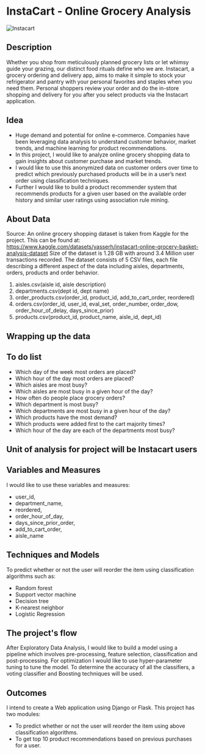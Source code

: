 # InstaCart - Online Grocery Analysis

![Instacart](https://digital.hbs.edu/platform-digit/wp-content/uploads/sites/2/2020/03/Instacart-Logo_0-1-1100x200.jpg)

## Description

Whether you shop from meticulously planned grocery lists or let whimsy guide your grazing, our distinct food rituals define who we are. Instacart, a grocery ordering and delivery app, aims to make it simple to stock your refrigerator and pantry with your personal favorites and staples when you need them. Personal shoppers review your order and do the in-store shopping and delivery for you after you select products via the Instacart application.


## Idea

- Huge demand and potential for online e-commerce. Companies have been leveraging data analysis to understand customer behavior, market trends, and machine learning for product recommendations. 
- In this project, I would like to analyze online grocery shopping data to gain insights about customer purchase and market trends. 
- I would like to use this anonymized data on customer orders over time to predict which previously purchased products will be in a user’s next order using classification techniques. 
- Further I would like to build a product recommender system that recommends products for a given user based on the available order history and similar user ratings using association rule mining. 


## About Data

Source: An online grocery shopping dataset is taken from Kaggle for the project.  This can be found at: 
https://www.kaggle.com/datasets/yasserh/instacart-online-grocery-basket-analysis-dataset
Size of the dataset is 1.28 GB with around 3.4 Million user transactions recorded.
The dataset consists of 5 CSV files, each file describing a different aspect of the data including aisles, departments, orders, products and order behavior.
  1. aisles.csv(aisle id, aisle description)
  2. departments.csv(dept id, dept name)
  3. order_products.csv(order_id, product_id, add_to_cart_order, reordered)
  4. orders.csv(order_id, user_id, eval_set, order_number, order_dow, order_hour_of_delay, days_since_prior)
  5. products.csv(product_id, product_name, aisle_id, dept_id)

## Wrapping up the data



  
  
## To do list

  - Which day of the week most orders are placed?
  - Which hour of the day most orders are placed?
  - Which aisles are most busy?
  - Which aisles are most busy in a given hour of the day?
  - How often do people place grocery orders?
  - Which department is most busy?
  - Which departments are most busy in a given hour of the day?
  - Which products have the most demand?
  - Which products were added first to the cart majority times?
  - Which hour of the day are each of the departments most busy?

## Unit of analysis for project will be Instacart users

## Variables and Measures

I would like to use these variables and measures:
  - user_id, 
  - department_name, 
  - reordered, 
  - order_hour_of_day, 
  - days_since_prior_order, 
  - add_to_cart_order, 
  - aisle_name

## Techniques and Models

To predict whether or not the user will reorder the item using classification algorithms such as:
  - Random forest
  - Support vector machine
  - Decision tree
  - K-nearest neighbor
  - Logistic Regression



## The project's flow

After Exploratory Data Analysis, I would like to build a model using a pipeline which involves  pre-processing, feature selection, classification and post-processing. For optimization I would like to use hyper-parameter tuning to tune the model. To determine the accuracy of all the classifiers, a voting classifier and Boosting techniques will be used. 


## Outcomes

I intend to create a Web application using Django or Flask. This project has two modules:
  - To predict whether or not the user will reorder the item using above classification algorithms. 
  - To get top 10 product recommendations based on previous purchases for a user.







